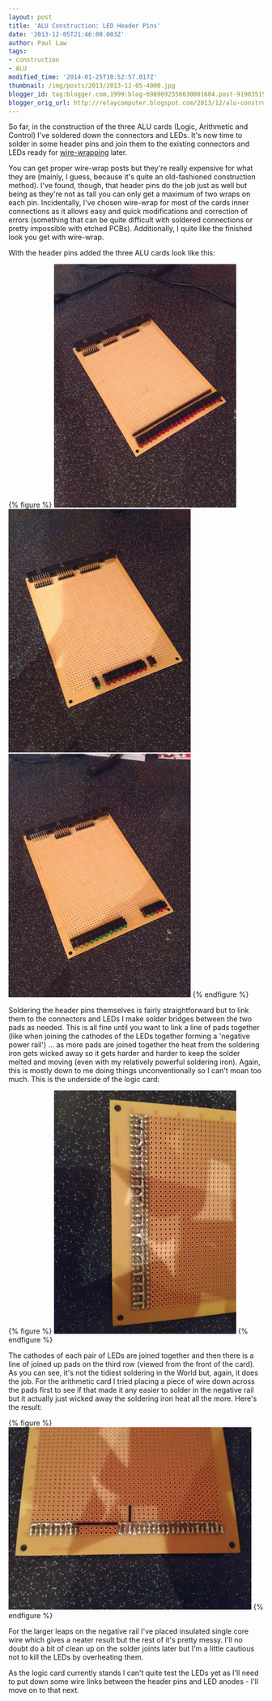 ```yaml
---
layout: post
title: 'ALU Construction: LED Header Pins'
date: '2013-12-05T21:46:00.003Z'
author: Paul Law
tags:
- construction
- ALU
modified_time: '2014-01-25T10:52:57.017Z'
thumbnail: /img/posts/2013/2013-12-05-4000.jpg
blogger_id: tag:blogger.com,1999:blog-6989692556630001604.post-9190351908904068507
blogger_orig_url: http://relaycomputer.blogspot.com/2013/12/alu-construction-led-header-pins.html
---
```


So far, in the construction of the three ALU cards (Logic, Arithmetic and 
Control) I've soldered down the connectors and LEDs. It's now time to solder 
in some header pins and join them to the existing connectors and LEDs ready 
for [wire-wrapping](http://en.wikipedia.org/wiki/Wire_wrap) later.

You can get proper 
wire-wrap posts but they're really expensive for what they are (mainly, I 
guess, because it's quite an old-fashioned construction method). I've found, 
though, that header pins do the job just as well but being as they're not as 
tall you can only get a maximum of two wraps on each pin. Incidentally, I've 
chosen wire-wrap for most of the cards inner connections as it allows easy and 
quick modifications and correction of errors (something that can be quite 
difficult with soldered connections or pretty impossible with etched PCBs). 
Additionally, I quite like the finished look you get with wire-wrap.

With the header pins added the three ALU cards look like this:

{% figure %}
![ALU Logic Card](/assets/img/posts/2013/2013-12-05-0000.jpg)
![ALU Arithmetic Card](/assets/img/posts/2013/2013-12-05-0001.jpg)
![ALU Control Card](/assets/img/posts/2013/2013-12-05-0002.jpg)
{% endfigure %}

Soldering the header 
pins themselves is fairly straightforward but to link them to the connectors 
and LEDs I make solder bridges between the two pads as needed. This is all 
fine until you want to link a line of pads together (like when joining the 
cathodes of the LEDs together forming a 'negative power rail') ... as more 
pads are joined together the heat from the soldering iron gets wicked away so 
it gets harder and harder to keep the solder melted and moving (even with my 
relatively powerful soldering iron). Again, this is mostly down to me doing 
things unconventionally so I can't moan too much. This is the underside of the 
logic card:

{% figure %}
![ALU Logic Card (solder side)](/assets/img/posts/2013/2013-12-05-0003.jpg)
{% endfigure %}

The 
cathodes of each pair of LEDs are joined together and then there is a line of 
joined up pads on the third row (viewed from the front of the card). As you 
can see, it's not the tidiest soldering in the World but, again, it does the 
job. For the arithmetic card I tried placing a piece of wire down across the 
pads first to see if that made it any easier to solder in the negative rail 
but it actually just wicked away the soldering iron heat all the more. Here's 
the result:

{% figure %}
![ALU Arithmetic Card (solder side)](/assets/img/posts/2013/2013-12-05-0004.JPG)
{% endfigure %}

For 
the larger leaps on the negative rail I've placed insulated single core wire 
which gives a neater result but the rest of it's pretty messy. I'll no doubt 
do a bit of clean up on the solder joints later but I'm a little cautious not 
to kill the LEDs by overheating them.

As the logic card currently 
stands I can't quite test the LEDs yet as I'll need to put down some wire 
links between the header pins and LED anodes - I'll move on to that next. 
